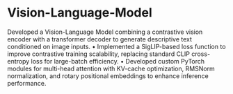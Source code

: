 # Vision-Language-Model
Developed a Vision-Language Model combining a contrastive vision encoder with a transformer decoder to generate descriptive text
 conditioned on image inputs.
 • Implemented a SigLIP-based loss function to improve contrastive training scalability, replacing standard CLIP cross-entropy loss for
 large-batch efficiency.
 • Developed custom PyTorch modules for multi-head attention with KV-cache optimization, RMSNorm normalization, and rotary
 positional embeddings to enhance inference performance.
